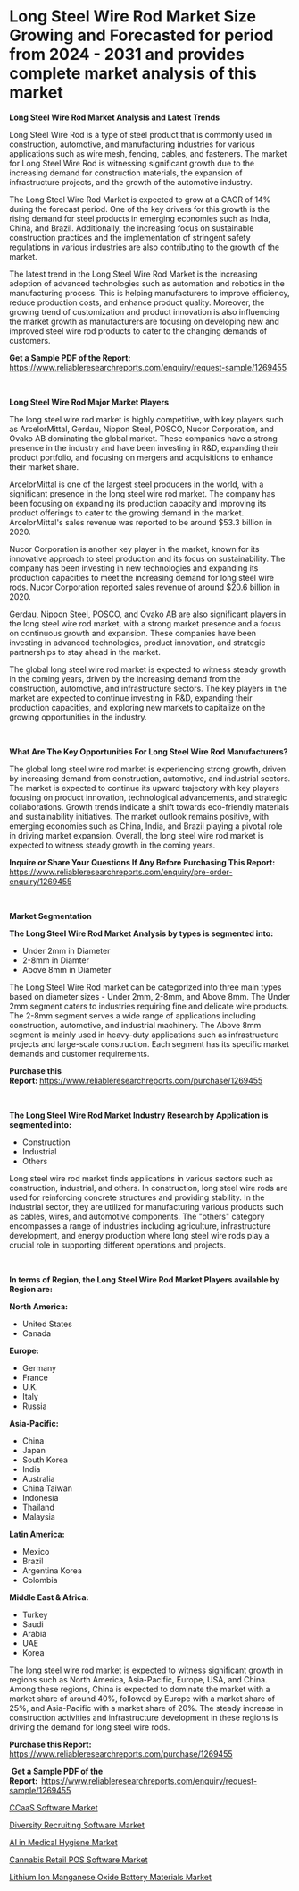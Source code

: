 <p><h1>Long Steel Wire Rod Market Size Growing and Forecasted for period from 2024 - 2031 and provides complete market analysis of this market</h1></p><p><strong>Long Steel Wire Rod Market Analysis and Latest Trends</strong></p>
<p><p>Long Steel Wire Rod is a type of steel product that is commonly used in construction, automotive, and manufacturing industries for various applications such as wire mesh, fencing, cables, and fasteners. The market for Long Steel Wire Rod is witnessing significant growth due to the increasing demand for construction materials, the expansion of infrastructure projects, and the growth of the automotive industry.</p><p>The Long Steel Wire Rod Market is expected to grow at a CAGR of 14% during the forecast period. One of the key drivers for this growth is the rising demand for steel products in emerging economies such as India, China, and Brazil. Additionally, the increasing focus on sustainable construction practices and the implementation of stringent safety regulations in various industries are also contributing to the growth of the market.</p><p>The latest trend in the Long Steel Wire Rod Market is the increasing adoption of advanced technologies such as automation and robotics in the manufacturing process. This is helping manufacturers to improve efficiency, reduce production costs, and enhance product quality. Moreover, the growing trend of customization and product innovation is also influencing the market growth as manufacturers are focusing on developing new and improved steel wire rod products to cater to the changing demands of customers.</p></p>
<p><strong>Get a Sample PDF of the Report:&nbsp;</strong> <a href="https://www.reliableresearchreports.com/enquiry/request-sample/1269455">https://www.reliableresearchreports.com/enquiry/request-sample/1269455</a></p>
<p>&nbsp;</p>
<p><strong>Long Steel Wire Rod Major Market Players</strong></p>
<p><p>The long steel wire rod market is highly competitive, with key players such as ArcelorMittal, Gerdau, Nippon Steel, POSCO, Nucor Corporation, and Ovako AB dominating the global market. These companies have a strong presence in the industry and have been investing in R&D, expanding their product portfolio, and focusing on mergers and acquisitions to enhance their market share.</p><p>ArcelorMittal is one of the largest steel producers in the world, with a significant presence in the long steel wire rod market. The company has been focusing on expanding its production capacity and improving its product offerings to cater to the growing demand in the market. ArcelorMittal's sales revenue was reported to be around $53.3 billion in 2020.</p><p>Nucor Corporation is another key player in the market, known for its innovative approach to steel production and its focus on sustainability. The company has been investing in new technologies and expanding its production capacities to meet the increasing demand for long steel wire rods. Nucor Corporation reported sales revenue of around $20.6 billion in 2020.</p><p>Gerdau, Nippon Steel, POSCO, and Ovako AB are also significant players in the long steel wire rod market, with a strong market presence and a focus on continuous growth and expansion. These companies have been investing in advanced technologies, product innovation, and strategic partnerships to stay ahead in the market.</p><p>The global long steel wire rod market is expected to witness steady growth in the coming years, driven by the increasing demand from the construction, automotive, and infrastructure sectors. The key players in the market are expected to continue investing in R&D, expanding their production capacities, and exploring new markets to capitalize on the growing opportunities in the industry.</p></p>
<p>&nbsp;</p>
<p><strong>What Are The Key Opportunities For Long Steel Wire Rod Manufacturers?</strong></p>
<p><p>The global long steel wire rod market is experiencing strong growth, driven by increasing demand from construction, automotive, and industrial sectors. The market is expected to continue its upward trajectory with key players focusing on product innovation, technological advancements, and strategic collaborations. Growth trends indicate a shift towards eco-friendly materials and sustainability initiatives. The market outlook remains positive, with emerging economies such as China, India, and Brazil playing a pivotal role in driving market expansion. Overall, the long steel wire rod market is expected to witness steady growth in the coming years.</p></p>
<p><strong>Inquire or Share Your Questions If Any Before Purchasing This Report:</strong> <a href="https://www.reliableresearchreports.com/enquiry/pre-order-enquiry/1269455">https://www.reliableresearchreports.com/enquiry/pre-order-enquiry/1269455</a></p>
<p>&nbsp;</p>
<p><strong>Market Segmentation</strong></p>
<p><strong>The Long Steel Wire Rod Market Analysis by types is segmented into:</strong></p>
<p><ul><li>Under 2mm in Diameter</li><li>2-8mm in Diamter</li><li>Above 8mm in Diameter</li></ul></p>
<p><p>The Long Steel Wire Rod market can be categorized into three main types based on diameter sizes - Under 2mm, 2-8mm, and Above 8mm. The Under 2mm segment caters to industries requiring fine and delicate wire products. The 2-8mm segment serves a wide range of applications including construction, automotive, and industrial machinery. The Above 8mm segment is mainly used in heavy-duty applications such as infrastructure projects and large-scale construction. Each segment has its specific market demands and customer requirements.</p></p>
<p><strong>Purchase this Report:&nbsp;</strong><a href="https://www.reliableresearchreports.com/purchase/1269455">https://www.reliableresearchreports.com/purchase/1269455</a></p>
<p>&nbsp;</p>
<p><strong>The Long Steel Wire Rod Market Industry Research by Application is segmented into:</strong></p>
<p><ul><li>Construction</li><li>Industrial</li><li>Others</li></ul></p>
<p><p>Long steel wire rod market finds applications in various sectors such as construction, industrial, and others. In construction, long steel wire rods are used for reinforcing concrete structures and providing stability. In the industrial sector, they are utilized for manufacturing various products such as cables, wires, and automotive components. The "others" category encompasses a range of industries including agriculture, infrastructure development, and energy production where long steel wire rods play a crucial role in supporting different operations and projects.</p></p>
<p>&nbsp;</p>
<p><strong>In terms of Region, the Long Steel Wire Rod Market Players available by Region are:</strong></p>
<p>
    <p> <strong> North America: </strong>
        <ul>
            <li>United States</li>
            <li>Canada</li>
        </ul>
        </p> 
    <p> <strong> Europe: </strong>
        <ul>
            <li>Germany</li>
            <li>France</li>
            <li>U.K.</li>
            <li>Italy</li>
            <li>Russia</li>
        </ul>
        </p> 
    <p> <strong> Asia-Pacific: </strong>
        <ul>
            <li>China</li>
            <li>Japan</li>
            <li>South Korea</li>
            <li>India</li>
            <li>Australia</li>
            <li>China Taiwan</li>
            <li>Indonesia</li>
            <li>Thailand</li>
            <li>Malaysia</li>
        </ul>
        </p> 
    <p> <strong> Latin America: </strong>
        <ul>
            <li>Mexico</li>
            <li>Brazil</li>
            <li>Argentina Korea</li>
            <li>Colombia</li>
        </ul>
        </p> 
    <p> <strong> Middle East & Africa: </strong>
        <ul>
            <li>Turkey</li>
            <li>Saudi</li>
            <li>Arabia</li>
            <li>UAE</li>
            <li>Korea</li>
        </ul>
    </p>
    </p>
<p><p>The long steel wire rod market is expected to witness significant growth in regions such as North America, Asia-Pacific, Europe, USA, and China. Among these regions, China is expected to dominate the market with a market share of around 40%, followed by Europe with a market share of 25%, and Asia-Pacific with a market share of 20%. The steady increase in construction activities and infrastructure development in these regions is driving the demand for long steel wire rods.</p></p>
<p><strong>Purchase this Report: </strong><a href="https://www.reliableresearchreports.com/purchase/1269455">https://www.reliableresearchreports.com/purchase/1269455</a></p>
<p>&nbsp;<strong>Get a Sample PDF of the Report:&nbsp;&nbsp;</strong><a href="https://www.reliableresearchreports.com/enquiry/request-sample/1269455">https://www.reliableresearchreports.com/enquiry/request-sample/1269455</a></p>
<p><strong></strong></p>
<p><p><a href="https://medium.com/@peggiemertz/ccaas-software-market-size-market-outlook-and-market-forecast-2024-to-2031-b675dbb430ce">CCaaS Software Market</a></p><p><a href="https://medium.com/@peggiemertz/diversity-recruiting-software-market-outlook-industry-overview-and-forecast-2024-to-2031-dafb971fa724">Diversity Recruiting Software Market</a></p><p><a href="https://github.com/globismark/Market-Research-Report-List-2/blob/main/ai-in-medical-hygiene-market.md">AI in Medical Hygiene Market</a></p><p><a href="https://medium.com/@peggiemertz/cannabis-retail-pos-software-market-report-reveals-the-latest-trends-and-growth-opportunities-of-a74cc04d5c2e">Cannabis Retail POS Software Market</a></p><p><a href="https://github.com/prosalinda88/Market-Research-Report-List-3/blob/main/lithium-ion-manganese-oxide-battery-materials-market.md">Lithium Ion Manganese Oxide Battery Materials Market</a></p></p>